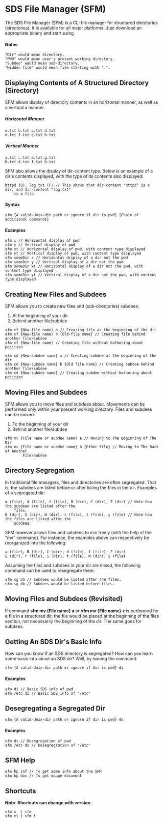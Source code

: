 # SDS File Manager (SFM)

The SDS File Manager (SFM) is a CLI file manager for structured directories (sirectories). It is
available for all major platforms. Just download an appropriate binary and start using.

#### Notes

```
"Dir" would mean directory.
"PWD" would mean user's present working directory.
"Subdee" would mean sub-directory.
"Hidden file" would mean file starting with ".".
```

## Displaying Contents of A Structured Directory (Sirectory)

SFM allows display of directory contents in an horizontal manner, as well as a vertical a manner.

##### Horizontal Manner

```
a.txt b.txt c.txt d.txt
e.txt f.txt g.txt h.txt
```

##### Vertical Manner

```
a.txt c.txt e.txt g.txt
b.txt d.txt f.txt h.txt
```

SFM also allows the display of dir-content type. Below is an example of a dir's contents displayed,
with the type of its contents also displayed:


```
httpd (D), log.txt (F) // This shows that dir-content "httpd" is a dir, and dir-content "log.txt"
	is a file.
```

#### Syntax

```
sfm {A valid-Unix-dir path or ignore if dir is pwd} {Chain of additional commands}
```

#### Examples

```
sfm x // Horizontal display of pwd
sfm y // Vertical display of pwd
sfm xt // Horizontal display of pwd, with content type displayed
sfm yt // Vertical display of pwd, with content type displayed
sfm someDir x // Horizontal display of a dir not the pwd
sfm someDir y // Vertical display of a dir not the pwd
sfm someDir xt // Horizontal display of a dir not the pwd, with content type displayed
sfm someDir yt // Vertical display of a dir not the pwd, with content type displayed
```

## Creating New Files and Subdees

SFM allows you to create new files and (sub-directories) subdees:

1. At the beginning of your dir
2. Behind another file/subdee


```
sfm cf {New-file name} a // Creating file at the beginning of the dir
sfm cf {New-file name} b {Old-file name} // Creating file behind another file/subdee
sfm cf {New-file name} // Creating file without bothering about position

sfm cd {New-subdee name} a // Creating subdee at the beginning of the dir
sfm cd {New-subdee name} b {Old file name} // Creating subdee behind another file/subdee
sfm cd {New-subdee name} // Creating subdee without bothering about position
```

## Moving Files and Subdees

SFM allows you to move files and subdees about. Movements can be performed only within your present
working directory. Files and subdees can be moved:

1. To the beginning of your dir
2. Behind another file/subdee


```
sfm mv {File name or subdee name} a // Moving to The Beginning of The Dir
sfm mv {File name or subdee name} b {Other file} // Moving to The Back of Another
		File/Subdee
```

## Directory Segregation

In traditional file managers, files and directories are often segregated. That is, the subdees are
listed before or after listing the files in the dir. Examples of a segregated dir:

```
a (file), d (file), f (file), B (dir), C (dir), Z (dir) // Note how the subdees are listed after the
	files.
E (dir), S (dir), W (dir), r (file), t (file), y (file) // Note how the files are listed after the
	subdees.
```

SFM however allows files and subdees to mix freely (with the help of the "mv" command). For instance,
the examples above can respectively be reorganized into the following:

```
a (file), B (dir), C (dir), d (file), f (file), Z (dir)
E (dir), r (file), S (dir), t (file), W (dir), y (file)
```

Assuming the files and subdees in your dir are mixed, the following command can be used to
resegregate them:

```
sfm sg da // Subdees would be listed after the files.
sfm sg db // Subdees would be listed before files.
```

## Moving Files and Subdees (Revisited)

If command **sfm mv {File name} a** or **sfm mv {File name} z** is performed for a file in a
structured dir, the file would be placed at the beginning of the files section, not necessarily the
beginning of the dir. The same goes for subdees.

## Getting An SDS Dir's Basic Info

How can you know if an SDS directory is segregated? How can you learn some basic info about an SDS
dir? Well, by issuing the command:

```
sfm {A valid-Unix-dir path or ignore if dir is pwd} di
```

#### Examples

```
sfm di // Basic SDS info of pwd
sfm /etc di // Basic SDS info of "/etc"
```

## Desegregating a Segregated Dir

```
sfm {A valid-Unix-dir path or ignore if dir is pwd} ds
```

#### Examples

```
sfm ds // Desegregation of pwd
sfm /etc ds // Desegregration of "/etc"
```

## SFM Help

```
sfm hp inf // To get some info about the SFM
sfm hp doc // To get usage document
```

## Shortcuts

__**Note:** Shortcuts can change with version.__

```
sfm x  | sfm
sfm xt | sfm t
```
